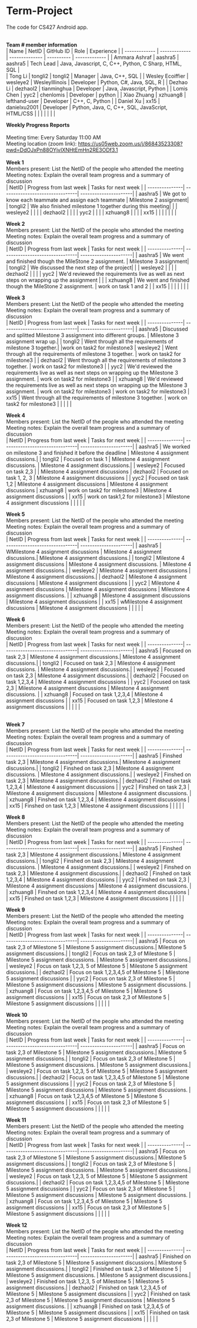 # Term-Project
The code for CS427 Android app. 
<br/>
<br/>

<b>Team # member information</b>
<br/>
| Name             | NetID         | GitHub ID   | Role          | Experience    |
| -------------    | ------------- | -------------- | ---------- | ------------- |
| Ammara Ashraf    | aashra5       | aashra5        | Tech Lead  |  Java, Javascript, C, C++, Python, C Sharp, HTML, SQL   |            
| Tong Li          | tongli2       | tongli2        | Manager    |  Java, C++, SQL             |
| Wesley Ecoiffier | wesleye2      | WesleyIllinois | Developer  |  Python, C#, Java, SQL, R   |
| Dezhao Li        | dezhaol2      | tianminghua    | Developer  | Java, Javascript, Python |
| Lomis Chen       |    yyc2           | chenlomis               | Developer  |  python             |
| Xiao Zhuang      |    xzhuang8   | lefthand-user  | Developer  |  C++, C, Python         |
| Daniel Xu        | xx15          | danielxu2001   | Developer  | Python, Java, C, C++, SQL, JavaScript, HTML/CSS   |
|                  |               |                |            |               |
<br/>


<b>Weekly Progress Reports</b>
</br> 
</br>
Meeting time: Every Saturday 11:00 AM 
</br> 
Meeting location (zoom link): https://us05web.zoom.us/j/86843523308?pwd=DdOJxPn88OYjvIXNHtEmHn2RE3ODf3.1
</br> 
</br>
<b>Week 1</b>
</br>
Members present: List the NetID of the people who attended the meeting
</br>
Meeting notes: Explain the overall team progress and a summary of discussion
</br>
| NetID          | Progress from last week         | Tasks for next week   |
| ---------------| --------------------------------| ----------------------|
|   aashra5     |  We got to know each teammate and assign each teammate   | Milestone 2 assignment|
|   tongli2     |  We also finished milestone 1 together during this meeting|                       |
|   wesleye2              |                                 |                       |
|   dezhaol2              |                                 |                       |
|   yyc2              |                                 |                       |
|   xzhuang8             |                                 |                       |
|   xx15             |                                 |                       |
|                |                                 |                       |
</br>


<b>Week 2</b>
</br>
Members present: List the NetID of the people who attended the meeting
</br>
Meeting notes: Explain the overall team progress and a summary of discussion
</br>
| NetID          | Progress from last week         | Tasks for next week   |
| ---------------| --------------------------------| ----------------------|
|   aashra5     |  We went and finished though the MileStone 2 assignment. | Milestone 3 assignment|
|   tongli2     |  We discussed the next step of the project|                       |
|   wesleye2              |                                 |                       |
|   dezhaol2              |                                 |                       |
|   yyc2              |  We'd reviewed the requirements live as well as next steps on wrapping up the assignment  |                       |
|   xzhuang8             | We went and finished though the MileStone 2 assignment.      |    work on task 1 and 2                   |
|   xx15             |                                 |                       |
|                |                                 |                       |
</br>


<b>Week 3</b>
</br>
Members present: List the NetID of the people who attended the meeting
</br>
Meeting notes: Explain the overall team progress and a summary of discussion
</br>
| NetID          | Progress from last week         | Tasks for next week   |
| ---------------| --------------------------------| ----------------------|
|   aashra5     |  Discussed and splitted Milestone 3 assignment into different groups. | Milestone 3 assignment wrap up.|
|   tongli2     |  Went through all the requirements of milestone 3 together.|                       |work on task2 for milestone3
|   wesleye2              |   Went through all the requirements of milestone 3 together.                              |   work on task2 for milestone3                    |
|   dezhaol2              |   Went through all the requirements of milestone 3 together.                              |   work on task2 for milestone3                    |
|   yyc2              |  We'd reviewed the requirements live as well as next steps on wrapping up the Milestone 3 assignment.  |  work on task2 for milestone3                     |
|   xzhuang8             | We'd reviewed the requirements live as well as next steps on wrapping up the Milestone 3 assignment.     |        work on task2 for milestone3               | work on task2 for milestone3
|   xx15             |   Went through all the requirements of milestone 3 together.                              |   work on task2 for milestone3                    |
|                |                                 |                       |
</br>


<b>Week 4</b>
</br>
Members present: List the NetID of the people who attended the meeting
</br>
Meeting notes: Explain the overall team progress and a summary of discussion
</br>
| NetID          | Progress from last week         | Tasks for next week   |
| ---------------| --------------------------------| ----------------------|
|   aashra5     |  We worked on milestone 3 and finished it before the deadline | Milestone 4 assignment discussions.|
|   tongli2     |  Focused on task 1 |   Milestone 4 assignment discussions.                    | Milestone 4 assignment discussions.|
|   wesleye2              |  Focused on task 2,3                               |                       | Milestone 4 assignment discussions
|   dezhaol2              |  Focused on task 1, 2, 3                               | Milestone 4 assignment discussions                      |
|   yyc2              | Focused on task 1,2  |  Milestone 4 assignment discussions                     | Milestone 4 assignment discussions
|   xzhuang8             | work on task2 for milestone3      |        Milestone 4 assignment discussions               |
|   xx15             |    work on task1,2 for milestone3                             |    Milestone 4 assignment discussions                   |
|                |                                 |                       |
</br>


<b>Week 5</b>
</br>
Members present: List the NetID of the people who attended the meeting
</br>
Meeting notes: Explain the overall team progress and a summary of discussion
</br>
| NetID          | Progress from last week         | Tasks for next week   |
| ---------------| --------------------------------| ----------------------|
|   aashra5     |  WMilestone 4 assignment discussions | Milestone 4 assignment discussions.| Milestone 4 assignment discussions.|
|   tongli2     |  Milestone 4 assignment discussions |   Milestone 4 assignment discussions.                    | Milestone 4 assignment discussions.|
|   wesleye2              |  Milestone 4 assignment discussions                              |  Milestone 4 assignment discussions.|
|   dezhaol2              |  Milestone 4 assignment discussions                              | Milestone 4 assignment discussions                      |
|   yyc2              | Milestone 4 assignment discussions |   Milestone 4 assignment discussions                    | Milestone 4 assignment discussions. |
|   xzhuang8             | Milestone 4 assignment discussions      |        Milestone 4 assignment discussions               |
|   xx15             |    wMilestone 4 assignment discussions                            |    Milestone 4 assignment discussions                   |
|                |                                 |                       |
</br>

<b>Week 6</b>
</br>
Members present: List the NetID of the people who attended the meeting
</br>
Meeting notes: Explain the overall team progress and a summary of discussion
</br>
| NetID          | Progress from last week         | Tasks for next week   |
| ---------------| --------------------------------| ----------------------|
|   aashra5     | Focused on task 2,3 | Milestone 4 assignment discussions.| Milestone 4 assignment discussions.|
|   tongli2     |  Focused on task 2,3 |   Milestone 4 assignment discussions.                    | Milestone 4 assignment discussions.|
|   wesleye2              |  Focused on task 2,3                              |  Milestone 4 assignment discussions.|
|   dezhaol2              |  Focused on task 1,2,3,4                              | Milestone 4 assignment discussions                      |
|   yyc2              | Focused on task 2,3 |   Milestone 4 assignment discussions                    | Milestone 4 assignment discussions. |
|   xzhuang8             | Focused on task 1,2,3,4      |        Milestone 4 assignment discussions               |
|   xx15             |    Focused on task 1,2,3                            |    Milestone 4 assignment discussions                   |
|                |                                 |                       |
</br>
</br>


<b>Week 7</b>
</br>
Members present: List the NetID of the people who attended the meeting
</br>
Meeting notes: Explain the overall team progress and a summary of discussion
</br>
| NetID          | Progress from last week         | Tasks for next week   |
| ---------------| --------------------------------| ----------------------|
|   aashra5     | Finshed task 2,3 | Milestone 4 assignment discussions.| Milestone 4 assignment discussions.|
|   tongli2     |  Finshed on task 2,3 |   Milestone 4 assignment discussions.                    | Milestone 4 assignment discussions.|
|   wesleye2              |  Finshed  on task 2,3                              |  Milestone 4 assignment discussions.|
|   dezhaol2              |  Finshed on task 1,2,3,4                              | Milestone 4 assignment discussions                      |
|   yyc2              | Finshed  on task 2,3 |   Milestone 4 assignment discussions                    | Milestone 4 assignment discussions. |
|   xzhuang8             | Finshed  on task 1,2,3,4      |        Milestone 4 assignment discussions               |
|   xx15             |    Finshed  on task 1,2,3                            |    Milestone 4 assignment discussions                   |
|                |                                 |                       |
</br>


<b>Week 8 </b>
</br>
Members present: List the NetID of the people who attended the meeting
</br>
Meeting notes: Explain the overall team progress and a summary of discussion
</br>
| NetID          | Progress from last week         | Tasks for next week   |
| ---------------| --------------------------------| ----------------------|
|   aashra5     | Finshed task 2,3 | Milestone 4 assignment discussions.| Milestone 4 assignment discussions.|
|   tongli2     |  Finshed on task 2,3 |   Milestone 4 assignment discussions.                    | Milestone 4 assignment discussions.|
|   wesleye2              |  Finshed  on task 2,3                              |  Milestone 4 assignment discussions.|
|   dezhaol2              |  Finshed on task 1,2,3,4                              | Milestone 4 assignment discussions                      |
|   yyc2              | Finshed  on task 2,3 |   Milestone 4 assignment discussions                    | Milestone 4 assignment discussions. |
|   xzhuang8             | Finshed  on task 1,2,3,4      |        Milestone 4 assignment discussions               |
|   xx15             |    Finshed  on task 1,2,3                            |    Milestone 4 assignment discussions                   |
|                |                                 |                       |
</br>



<b>Week 9</b>
</br>
Members present: List the NetID of the people who attended the meeting
</br>
Meeting notes: Explain the overall team progress and a summary of discussion
</br>
| NetID          | Progress from last week         | Tasks for next week   |
| ---------------| --------------------------------| ----------------------|
|   aashra5     | Focus on task 2,3 of Milestone 5 | Milestone 5 assignment discussions.| Milestone 5 assignment discussions.|
|   tongli2     |  Focus on task 2,3 of Milestone 5 |   Milestone 5 assignment discussions.                    | Milestone 5 assignment discussions.|
|   wesleye2              |  Focus on task 1,2,3, 5 of Milestone 5                             |  Milestone 5 assignment discussions.|
|   dezhaol2              |  Focus on task 1,2,3,4,5 of Milestone 5                             | Milestone 5 assignment discussions                      |
|   yyc2              | Focus on task 2,3 of Milestone 5 |   Milestone 5 assignment discussions                    | Milestone 5 assignment discussions. |
|   xzhuang8             | Focus on task 1,2,3,4,5 of Milestone 5      |        Milestone 5 assignment discussions               |
|   xx15             |    Focus on task 2,3 of Milestone 5                            |    Milestone 5 assignment discussions                   |
|                |                                 |                       |
</br>


<b>Week 10</b>
</br>
Members present: List the NetID of the people who attended the meeting
</br>
Meeting notes: Explain the overall team progress and a summary of discussion
</br>
| NetID          | Progress from last week         | Tasks for next week   |
| ---------------| --------------------------------| ----------------------|
|   aashra5     | Focus on task 2,3 of Milestone 5 | Milestone 5 assignment discussions.| Milestone 5 assignment discussions.|
|   tongli2     |  Focus on task 2,3 of Milestone 5 |   Milestone 5 assignment discussions.                    | Milestone 5 assignment discussions.|
|   wesleye2              |  Focus on task 1,2,3, 5 of Milestone 5                             |  Milestone 5 assignment discussions.|
|   dezhaol2              |  Focus on task 1,2,3,4,5 of Milestone 5                             | Milestone 5 assignment discussions                      |
|   yyc2              | Focus on task 2,3 of Milestone 5 |   Milestone 5 assignment discussions                    | Milestone 5 assignment discussions. |
|   xzhuang8             | Focus on task 1,2,3,4,5 of Milestone 5      |        Milestone 5 assignment discussions               |
|   xx15             |    Focus on task 2,3 of Milestone 5                            |    Milestone 5 assignment discussions                   |
|                |                                 |                       |
</br>


<b>Week 11</b>
</br>
Members present: List the NetID of the people who attended the meeting
</br>
Meeting notes: Explain the overall team progress and a summary of discussion
</br>
| NetID          | Progress from last week         | Tasks for next week   |
| ---------------| --------------------------------| ----------------------|
|   aashra5     | Focus on task 2,3 of Milestone 5 | Milestone 5 assignment discussions.| Milestone 5 assignment discussions.|
|   tongli2     |  Focus on task 2,3 of Milestone 5 |   Milestone 5 assignment discussions.                    | Milestone 5 assignment discussions.|
|   wesleye2              |  Focus on task 1,2,3, 5 of Milestone 5                             |  Milestone 5 assignment discussions.|
|   dezhaol2              |  Focus on task 1,2,3,4,5 of Milestone 5                             | Milestone 5 assignment discussions                      |
|   yyc2              | Focus on task 2,3 of Milestone 5 |   Milestone 5 assignment discussions                    | Milestone 5 assignment discussions. |
|   xzhuang8             | Focus on task 1,2,3,4,5 of Milestone 5      |        Milestone 5 assignment discussions               |
|   xx15             |    Focus on task 2,3 of Milestone 5                            |    Milestone 5 assignment discussions                   |
|                |                                 |                       |
</br>


<b>Week 12</b>
</br>
Members present: List the NetID of the people who attended the meeting
</br>
Meeting notes: Explain the overall team progress and a summary of discussion
</br>
| NetID          | Progress from last week         | Tasks for next week   |
| ---------------| --------------------------------| ----------------------|
|   aashra5     | Finished on task 2,3 of Milestone 5 | Milestone 5 assignment discussions.| Milestone 5 assignment discussions.|
|   tongli2     |  Finished on task 2,3 of Milestone 5 |   Milestone 5 assignment discussions.                    | Milestone 5 assignment discussions.|
|   wesleye2              |  Finished on task 1,2,3, 5 of Milestone 5                             |  Milestone 5 assignment discussions.|
|   dezhaol2              |  Finished on task 1,2,3,4,5 of Milestone 5                             | Milestone 5 assignment discussions                      |
|   yyc2              | Finished on task 2,3 of Milestone 5 |   Milestone 5 assignment discussions                    | Milestone 5 assignment discussions. |
|   xzhuang8             | Finished on task 1,2,3,4,5 of Milestone 5      |        Milestone 5 assignment discussions               |
|   xx15             |    Finished  on task 2,3 of Milestone 5                            |    Milestone 5 assignment discussions                   |
|                |                                 |                       |
</br>
